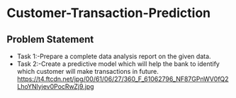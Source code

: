 # Customer-Transaction-Prediction
## Problem Statement
* Task 1:-Prepare a complete data analysis report on the given data.
* Task 2:-Create a predictive model which will help the bank to identify which
  customer will make transactions in future.
https://t4.ftcdn.net/jpg/00/61/06/27/360_F_61062796_NF87GPnWV0fQ2LhoYNlyjev0PocRwZj9.jpg
